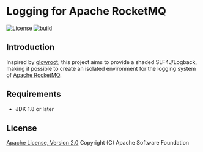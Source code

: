 # Logging for Apache RocketMQ

[![License][license-image]][license-url]
[![build][build-image]][build-url]

## Introduction

Inspired by [glowroot](https://github.com/glowroot/glowroot]), this project aims to provide a shaded SLF4J/Logback, making it possible to create an isolated environment for the logging system of [Apache RocketMQ](https://rocketmq.apache.org/).

## Requirements

- JDK 1.8 or later

## License

[Apache License, Version 2.0](http://www.apache.org/licenses/LICENSE-2.0.html) Copyright (C) Apache Software Foundation

[license-image]: https://img.shields.io/badge/license-Apache%202-4EB1BA.svg
[license-url]: https://www.apache.org/licenses/LICENSE-2.0.html
[build-image]: https://github.com/aliyun-mq/rocketmq-logging/actions/workflows/build.yml/badge.svg
[build-url]: https://github.com/aliyun-mq/rocketmq-logging/actions/workflows/build.yml
